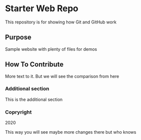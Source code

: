 # Starter Web Repo

This repository is for showing how Git and GitHub work

## Purpose

Sample website with plenty of files for demos

## How To Contribute

More text to it. But we will see the comparison from here

### Additional section
This is the additional section

### Copryright

2020

This way you will see maybe more changes there but who knows
